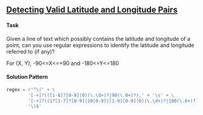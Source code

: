 ## [Detecting Valid Latitude and Longitude Pairs](https://www.hackerrank.com/challenges/detecting-valid-latitude-and-longitude/problem)

#### Task

Given a line of text which possibly contains the latitude and longitude  of a point, can you use regular expressions to identify the latitude and longitude referred to (if any)?

For (X, Y), -90<=X<=+90 and -180<=Y<=180

#### Solution Pattern

```python
regex = r'^\(' + \
        '[-+]?(([1-8]?[0-9]|0)(\.\d+)?|90(\.0+)?),' + '\s' + \
        '[-+]?((1?[1-7]?[0-9]|10[0-9]|[1-9][0-9]|0)(\.\d+)?|180(\.0+)?)' + \
        '\)$'
```

